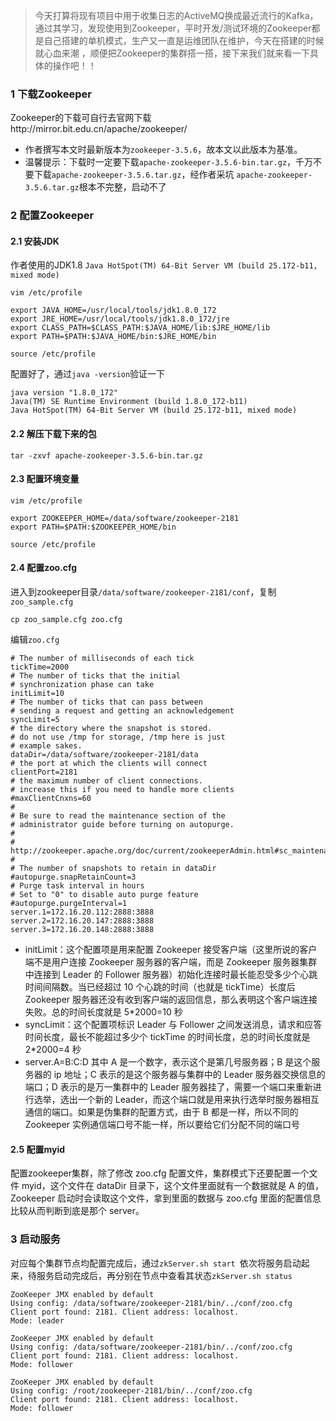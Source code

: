 > 今天打算将现有项目中用于收集日志的ActiveMQ换成最近流行的Kafka，通过其学习，发现使用到Zookeeper，平时开发/测试环境的Zookeeper都是自己搭建的单机模式，生产又一直是运维团队在维护，今天在搭建的时候就心血来潮 ，顺便把Zookeeper的集群搭一搭，接下来我们就来看一下具体的操作吧！！

### 1 下载Zookeeper

Zookeeper的下载可自行去官网下载http://mirror.bit.edu.cn/apache/zookeeper/

* 作者撰写本文时最新版本为```zookeeper-3.5.6```，故本文以此版本为基准。
* 温馨提示：下载时一定要下载```apache-zookeeper-3.5.6-bin.tar.gz```，千万不要下载```apache-zookeeper-3.5.6.tar.gz```，经作者采坑 ```apache-zookeeper-3.5.6.tar.gz```根本不完整，启动不了

### 2 配置Zookeeper

#### 2.1 安装JDK

作者使用的JDK1.8 ```Java HotSpot(TM) 64-Bit Server VM (build 25.172-b11, mixed mode)```

```properties
vim /etc/profile

export JAVA_HOME=/usr/local/tools/jdk1.8.0_172
export JRE_HOME=/usr/local/tools/jdk1.8.0_172/jre
export CLASS_PATH=$CLASS_PATH:$JAVA_HOME/lib:$JRE_HOME/lib
export PATH=$PATH:$JAVA_HOME/bin:$JRE_HOME/bin

source /etc/profile
```

配置好了，通过```java -version```验证一下

```properties
java version "1.8.0_172"
Java(TM) SE Runtime Environment (build 1.8.0_172-b11)
Java HotSpot(TM) 64-Bit Server VM (build 25.172-b11, mixed mode)
```



#### 2.2 解压下载下来的包

``` properties
tar -zxvf apache-zookeeper-3.5.6-bin.tar.gz
```



#### 2.3 配置环境变量

```properties
vim /etc/profile

export ZOOKEEPER_HOME=/data/software/zookeeper-2181
export PATH=$PATH:$ZOOKEEPER_HOME/bin

source /etc/profile
```

#### 2.4 配置zoo.cfg

进入到zookeeper目录``` /data/software/zookeeper-2181/conf ```，复制```zoo_sample.cfg```

```properties
cp zoo_sample.cfg zoo.cfg
```

编辑```zoo.cfg```

```properties
# The number of milliseconds of each tick
tickTime=2000
# The number of ticks that the initial 
# synchronization phase can take
initLimit=10
# The number of ticks that can pass between 
# sending a request and getting an acknowledgement
syncLimit=5
# the directory where the snapshot is stored.
# do not use /tmp for storage, /tmp here is just 
# example sakes.
dataDir=/data/software/zookeeper-2181/data
# the port at which the clients will connect
clientPort=2181
# the maximum number of client connections.
# increase this if you need to handle more clients
#maxClientCnxns=60
#
# Be sure to read the maintenance section of the 
# administrator guide before turning on autopurge.
#
# http://zookeeper.apache.org/doc/current/zookeeperAdmin.html#sc_maintenance
#
# The number of snapshots to retain in dataDir
#autopurge.snapRetainCount=3
# Purge task interval in hours
# Set to "0" to disable auto purge feature
#autopurge.purgeInterval=1
server.1=172.16.20.112:2888:3888
server.2=172.16.20.147:2888:3888
server.3=172.16.20.148:2888:3888
```

* initLimit：这个配置项是用来配置 Zookeeper 接受客户端（这里所说的客户端不是用户连接 Zookeeper 服务器的客户端，而是 Zookeeper 服务器集群中连接到 Leader 的 Follower 服务器）初始化连接时最长能忍受多少个心跳时间间隔数。当已经超过 10 个心跳的时间（也就是 tickTime）长度后 Zookeeper 服务器还没有收到客户端的返回信息，那么表明这个客户端连接失败。总的时间长度就是 5*2000=10 秒
* syncLimit：这个配置项标识 Leader 与 Follower 之间发送消息，请求和应答时间长度，最长不能超过多少个 tickTime 的时间长度，总的时间长度就是 2*2000=4 秒
* server.A=B:C:D  其中 A 是一个数字，表示这个是第几号服务器；B 是这个服务器的 ip 地址；C 表示的是这个服务器与集群中的 Leader 服务器交换信息的端口；D 表示的是万一集群中的 Leader 服务器挂了，需要一个端口来重新进行选举，选出一个新的 Leader，而这个端口就是用来执行选举时服务器相互通信的端口。如果是伪集群的配置方式，由于 B 都是一样，所以不同的 Zookeeper 实例通信端口号不能一样，所以要给它们分配不同的端口号

#### 2.5 配置myid

配置zookeeper集群，除了修改 zoo.cfg 配置文件，集群模式下还要配置一个文件 myid，这个文件在 dataDir 目录下，这个文件里面就有一个数据就是 A 的值，Zookeeper 启动时会读取这个文件，拿到里面的数据与 zoo.cfg 里面的配置信息比较从而判断到底是那个 server。

### 3 启动服务

对应每个集群节点均配置完成后，通过```zkServer.sh start ```依次将服务启动起来，待服务启动完成后，再分别在节点中查看其状态```zkServer.sh status ```

```properties
ZooKeeper JMX enabled by default
Using config: /data/software/zookeeper-2181/bin/../conf/zoo.cfg
Client port found: 2181. Client address: localhost.
Mode: leader
```

```properties
ZooKeeper JMX enabled by default
Using config: /data/software/zookeeper-2181/bin/../conf/zoo.cfg
Client port found: 2181. Client address: localhost.
Mode: follower
```

```properties
ZooKeeper JMX enabled by default
Using config: /root/zookeeper-2181/bin/../conf/zoo.cfg
Client port found: 2181. Client address: localhost.
Mode: follower
```

